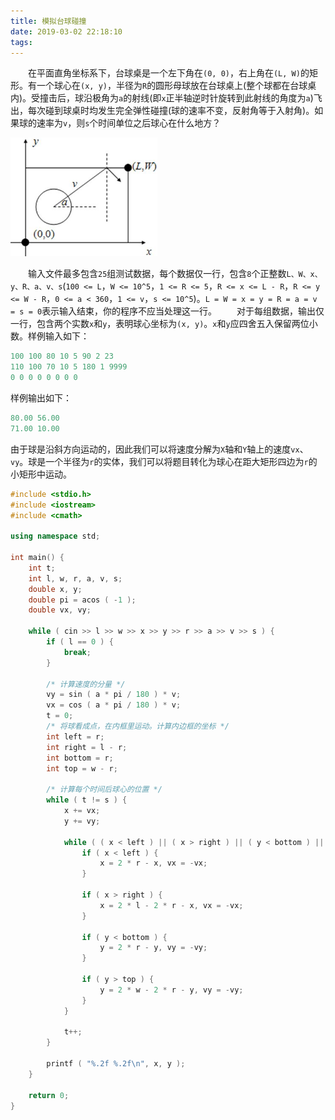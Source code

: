 ```yaml
---
title: 模拟台球碰撞
date: 2019-03-02 22:18:10
tags:
---
```

&emsp;&emsp;在平面直角坐标系下，台球桌是一个左下角在`(0, 0)`，右上角在`(L, W)`的矩形。有一个球心在`(x, y)`，半径为`R`的圆形母球放在台球桌上(整个球都在台球桌内)。受撞击后，球沿极角为`a`的射线(即`x`正半轴逆时针旋转到此射线的角度为`a`)飞出，每次碰到球桌时均发生完全弹性碰撞(球的速率不变，反射角等于入射角)。如果球的速率为`v`，则`s`个时间单位之后球心在什么地方？

<img src="./模拟台球碰撞/1.png" height="190" width="235">

&emsp;&emsp;输入文件最多包含`25`组测试数据，每个数据仅一行，包含`8`个正整数`L、W、x、y、R、a、v、s`(`100 <= L`，`W <= 10^5`，`1 <= R <= 5`，`R <= x <= L - R`，`R <= y <= W - R`，`0 <= a < 360`，`1 <= v`，`s <= 10^5`)。`L = W = x = y = R = a = v = s = 0`表示输入结束，你的程序不应当处理这一行。
&emsp;&emsp;对于每组数据，输出仅一行，包含两个实数`x`和`y`，表明球心坐标为`(x, y)`。`x`和`y`应四舍五入保留两位小数。样例输入如下：

``` cpp
100 100 80 10 5 90 2 23
110 100 70 10 5 180 1 9999
0 0 0 0 0 0 0 0
```

样例输出如下：

``` cpp
80.00 56.00
71.00 10.00
```

由于球是沿斜方向运动的，因此我们可以将速度分解为`X`轴和`Y`轴上的速度`vx`、`vy`。球是一个半径为`r`的实体，我们可以将题目转化为球心在距大矩形四边为`r`的小矩形中运动。

``` cpp
#include <stdio.h>
#include <iostream>
#include <cmath>
​
using namespace std;
​
int main() {
    int t;
    int l, w, r, a, v, s;
    double x, y;
    double pi = acos ( -1 );
    double vx, vy;
​
    while ( cin >> l >> w >> x >> y >> r >> a >> v >> s ) {
        if ( l == 0 ) {
            break;
        }
​
        /* 计算速度的分量 */
        vy = sin ( a * pi / 180 ) * v;
        vx = cos ( a * pi / 180 ) * v;
        t = 0;
        /* 将球看成点，在内框里运动。计算内边框的坐标 */
        int left = r;
        int right = l - r;
        int bottom = r;
        int top = w - r;
​
        /* 计算每个时间后球心的位置 */
        while ( t != s ) {
            x += vx;
            y += vy;
​
            while ( ( x < left ) || ( x > right ) || ( y < bottom ) || ( y > top ) ) {
                if ( x < left ) {
                    x = 2 * r - x, vx = -vx;
                }
​
                if ( x > right ) {
                    x = 2 * l - 2 * r - x, vx = -vx;
                }
​
                if ( y < bottom ) {
                    y = 2 * r - y, vy = -vy;
                }
​
                if ( y > top ) {
                    y = 2 * w - 2 * r - y, vy = -vy;
                }
            }
​
            t++;
        }
​
        printf ( "%.2f %.2f\n", x, y );
    }
​
    return 0;
}
```